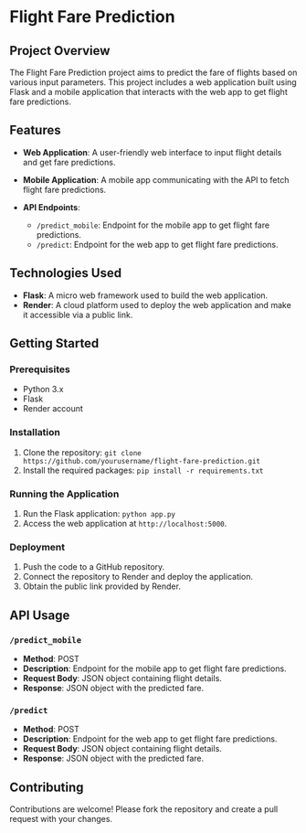 # Flight Fare Prediction

## Project Overview
The Flight Fare Prediction project aims to predict the fare of flights based on various input parameters. This project includes a web application built using Flask and a mobile application that interacts with the web app to get flight fare predictions.

## Features
- **Web Application**: A user-friendly web interface to input flight details and get fare predictions.
- **Mobile Application**: A mobile app communicating with the API to fetch flight fare predictions.

- **API Endpoints**:
    - `/predict_mobile`: Endpoint for the mobile app to get flight fare predictions.
    - `/predict`: Endpoint for the web app to get flight fare predictions.

## Technologies Used
- **Flask**: A micro web framework used to build the web application.
- **Render**: A cloud platform used to deploy the web application and make it accessible via a public link.

## Getting Started
### Prerequisites
- Python 3.x
- Flask
- Render account

### Installation
1. Clone the repository:
        ```
        git clone https://github.com/yourusername/flight-fare-prediction.git
        ```
3. Install the required packages:
        ```
        pip install -r requirements.txt
        ```

### Running the Application
1. Run the Flask application:
        ```
        python app.py
        ```
2. Access the web application at `http://localhost:5000`.

### Deployment
1. Push the code to a GitHub repository.
2. Connect the repository to Render and deploy the application.
3. Obtain the public link provided by Render.

## API Usage
### `/predict_mobile`
- **Method**: POST
- **Description**: Endpoint for the mobile app to get flight fare predictions.
- **Request Body**: JSON object containing flight details.
- **Response**: JSON object with the predicted fare.

### `/predict`
- **Method**: POST
- **Description**: Endpoint for the web app to get flight fare predictions.
- **Request Body**: JSON object containing flight details.
- **Response**: JSON object with the predicted fare.

## Contributing
Contributions are welcome! Please fork the repository and create a pull request with your changes.
